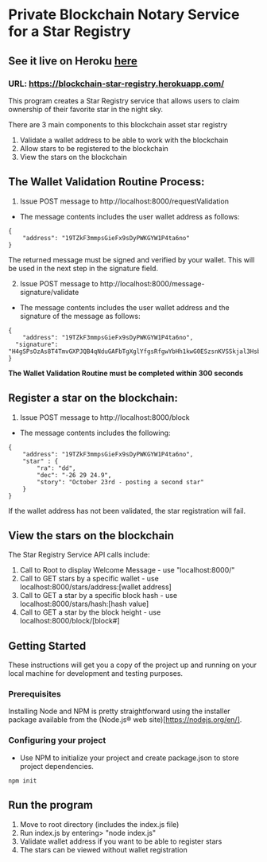 # Private Blockchain Notary Service for a Star Registry
## See it live on Heroku [here](https://blockchain-star-registry.herokuapp.com/)  
### URL: https://blockchain-star-registry.herokuapp.com/  

This program creates a Star Registry service that allows users to claim ownership of their favorite star in the night sky.<br>

There are 3 main components to this blockchain asset star registry
1. Validate a wallet address to be able to work with the blockchain  
2. Allow stars to be registered to the blockchain   
3. View the stars on the blockchain  

## The Wallet Validation Routine Process:<br>
1. Issue POST message to http://localhost:8000/requestValidation
* The message contents includes the user wallet address as follows:
```
{
	"address": "19TZkF3mmpsGieFx9sDyPWKGYW1P4ta6no"
}
```
The returned message must be signed and verified by your wallet. This will be used in the next step in the signature field.<br>

2. Issue POST message to http://localhost:8000/message-signature/validate
* The message contents includes the user wallet address and the signature of the message as follows:
```
{
	"address": "19TZkF3mmpsGieFx9sDyPWKGYW1P4ta6no",
  "signature": "H4gSPsOzAs8T4TmvGXPJQB4qNduGAFbTgXglYfgsRfgwYbHh1kwG0ESzsnKVSSkjal3HsbRb0wZHWoj8fRB40gU="
}
```
<b>The Wallet Validation Routine must be completed within 300 seconds</b><br>

## Register a star on the blockchain:<br>
1. Issue POST message to http://localhost:8000/block
* The message contents includes the following:
```
{
	"address": "19TZkF3mmpsGieFx9sDyPWKGYW1P4ta6no",
  	"star" : {
  		"ra": "dd",
  		"dec": "-26 29 24.9",
  		"story": "October 23rd - posting a second star"
  	}
}
```
If the wallet address has not been validated, the star registration will fail.

## View the stars on the blockchain<br>
The Star Registry Service API calls include:<br>
1. Call to Root to display Welcome Message - use "localhost:8000/"<br>
2. Call to GET stars by a specific wallet - use localhost:8000/stars/address:[wallet address]
3. Call to GET a star by a specific block hash - use localhost:8000/stars/hash:[hash value]
4. Call to GET a star by the block height - use localhost:8000/block/[block#]

## Getting Started

These instructions will get you a copy of the project up and running on your local machine for development and testing purposes.

### Prerequisites

Installing Node and NPM is pretty straightforward using the installer package available from the (Node.js® web site)[https://nodejs.org/en/].

### Configuring your project

- Use NPM to initialize your project and create package.json to store project dependencies.
```
npm init
```

## Run the program
1. Move to root directory (includes the index.js file)<br>
2. Run index.js by entering> "node index.js"<br>
3. Validate wallet address if you want to be able to register stars
4. The stars can be viewed without wallet registration
